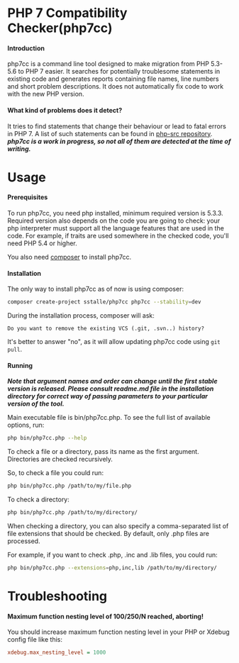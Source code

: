 # PHP 7 Compatibility Checker(php7cc)
#### Introduction
php7cc is a command line tool designed to make migration from PHP 5.3-5.6 to PHP 7 easier.
It searches for potentially troublesome statements in existing code and generates reports containing
file names, line numbers and short problem descriptions. It does not automatically fix
code to work with the new PHP version.

#### What kind of problems does it detect?
It tries to find statements that change their behaviour or lead to fatal errors in PHP 7.
A list of such statements can be found in [php-src repository](https://github.com/php/php-src/blob/master/UPGRADING).
***php7cc is a work in progress, so not all of them are detected at the time of writing.***

# Usage
#### Prerequisites
To run php7cc, you need php installed, minimum required version is 5.3.3. Required version
 also depends on the code you are going to check: your php interpreter must support all
 the language features that are used in the code. For example, if traits are used
 somewhere in the checked code, you'll need PHP 5.4 or higher.
 
You also need [composer](https://getcomposer.org/) to install php7cc.

#### Installation
The only way to install php7cc as of now is using composer:
```bash
composer create-project sstalle/php7cc php7cc --stability=dev
```

During the installation process, composer will ask:
```
Do you want to remove the existing VCS (.git, .svn..) history? 
```
It's better to answer "no", as it will allow updating php7cc code using ```git pull```.

#### Running
***Note that argument names and order can change until the first stable version is released.
Please consult readme.md file in the installation directory for correct way of passing parameters to your particular
version of the tool.***

Main executable file is bin/php7cc.php. To see the full list of available options, run:
```bash
php bin/php7cc.php --help
```

To check a file or a directory, pass its name as the first argument. Directories are checked
recursively.
 
So, to check a file you could run:
```bash
php bin/php7cc.php /path/to/my/file.php
```
To check a directory:
```bash
php bin/php7cc.php /path/to/my/directory/
```

When checking a directory, you can also specify a comma-separated list of file extensions that
should be checked. By default, only .php files are processed.
 
For example, if you want to check .php, .inc and .lib files, you could run:
```bash
php bin/php7cc.php --extensions=php,inc,lib /path/to/my/directory/
```


# Troubleshooting
#### Maximum function nesting level of 100/250/N reached, aborting!
You should increase maximum function nesting level in your PHP or Xdebug config file like this:
```cfg
xdebug.max_nesting_level = 1000
```
